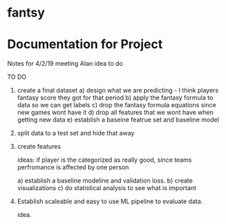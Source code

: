 # fantsy

# Documentation for Project 

Notes for 4/2/19 meeting
Alan idea to do 

TO DO 
1) create a final dataset
    a) design what we are predicting - I think players fantasy score they got for that period
    b) apply the fantasy formula to data so we can get labels
    c) drop the fantasy formula equations since new games wont have it 
    d) drop all features that we wont have when getting new data
    e) establish a baseine featrue set and baseline model 
    
    
2) split data to a test set and hide that away

3) create features
    
    ideas: if player is the categorized as really good, since teams perfromance is affected by one person 
    
    a) establish a baseline modeline and validation loss.
    b) create visualizations 
    c) do statistical analysis to see what is important
    
4) Establish scaleable and easy to use ML pipeline to evaluate data.

    idea. 

